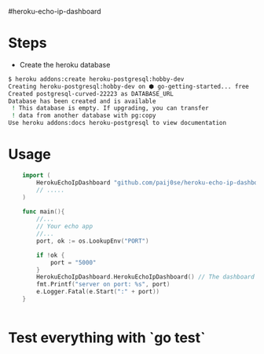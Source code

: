 #heroku-echo-ip-dashboard

<h1>Steps</h1>

- Create the heroku database

```sh
$ heroku addons:create heroku-postgresql:hobby-dev
Creating heroku-postgresql:hobby-dev on ⬢ go-getting-started... free
Created postgresql-curved-22223 as DATABASE_URL
Database has been created and is available
 ! This database is empty. If upgrading, you can transfer
 ! data from another database with pg:copy
Use heroku addons:docs heroku-postgresql to view documentation
```

<h1>Usage</h1>

```go
    import (
        HerokuEchoIpDashboard "github.com/paij0se/heroku-echo-ip-dashboard/src"
        // .....
    )
   
    func main(){
        //...
        // Your echo app
        //...
        port, ok := os.LookupEnv("PORT")

        if !ok {
            port = "5000"
        }
        HerokuEchoIpDashboard.HerokuEchoIpDashboard() // The dashboard
        fmt.Printf("server on port: %s", port)
        e.Logger.Fatal(e.Start(":" + port)) 
    }
    

```

<h1>Test everything with `go test`</h1>
